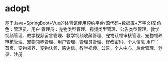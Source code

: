# adopt
基于Java+SpringBoot+Vue的体育馆使用预约平台(源代码+数据库+万字文档)角色：管理员、用户  管理员：宠物类型管理、视频类型管理、公告类型管理、教学视频管理、教学视频留言管理、教学视频收藏管理、宠物认领审核管理、宠物领养审核管理、宠物领养管理、用户管理、管理员管理、修改密码、个人信息  用户：首页、宠物领养、宠物认领、感谢信、教学视频、公告、个人中心、后台管理、登录、注册
